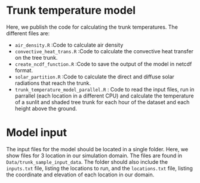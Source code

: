 # Trunk temperature model

Here, we publish the code for calculating the trunk temperatures. The different files are:
- `air_density.R` :Code to calculate air density
- `convective_heat_trans.R` :Code to calculate the convective heat transfer on the tree trunk.
- `create_ncdf_function.R` :Code to save the output of the model in netcdf format.
- `solar_partition.R` :Code to calculate the direct and diffuse solar radiations that reach the trunk. 
- `trunk_temperature_model_parallel.R` : Code to read the input files, run in parrallel (each location in a different CPU) and calculate the temperature of a sunlit and shaded tree trunk for each hour of the dataset and each height above the ground.

# Model input

The input files for the model should be located in a single folder. Here, we show files for 3 location in our simulation domain. The files are found in `Data/trunk_sample_input_data`. The folder should also include the `inputs.txt` file, listing the locations to run, and the `locations.txt` file, listing the coordinate and elevation of each location in our domain.

